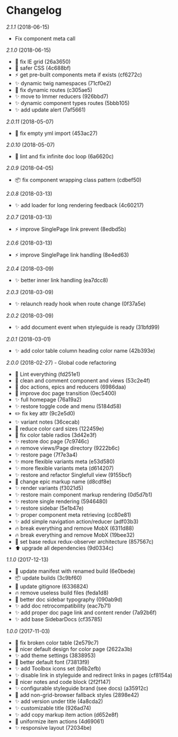 # Changelog

*2.1.1* (2018-06-15)
  - Fix component meta call

*2.1.0* (2018-06-15)

  - 💄 fix IE grid (26a3650) 
  - 💄 safer CSS (4c688bf) 
  - ⚡️ get pre-built components meta if exists (cf6272c) 
  - ✨ dynamic twig namespaces (71cf0e2) 
  - 🐛 fix dynamic routes (c305ae5) 
  - ✨ move to Immer reducers (926bbd7) 
  - ✨ dynamic component types routes (5bbb105) 
  - ✨ add update alert (7af5661)

*2.0.11* (2018-05-07)
  - 🐛 fix empty yml import (453ac27)

*2.0.10* (2018-05-07)
  - 🐛 lint and fix infinite doc loop (6a6620c)

*2.0.9* (2018-04-05)
  - 📦 fix component wrapping class pattern (cdbef50)

*2.0.8* (2018-03-13)
  - ✨ add loader for long rendering feedback (4c60217)

*2.0.7* (2018-03-13)
  - ⚡️ improve SinglePage link prevent (8edbd5b)

*2.0.6* (2018-03-13)
  - ⚡️ improve SinglePage link handling (8e4ed63)

*2.0.4* (2018-03-09)
  - ✨ better inner link handling (ea7dcc8)

*2.0.3* (2018-03-09)
  - ✨ relaunch ready hook when route change (0f37a5e)

*2.0.2* (2018-03-09)
  - ✨ add document event when styleguide is ready (31bfd99)

*2.0.1* (2018-03-01)
  - ✨ add color table column heading color name (42b393e)

*2.0.0* (2018-02-27) - Global code refactoring
  - 🚨 Lint everything (fd251e1) 
  - 📝 clean and comment component and views (53c2e4f) 
  - 📝 doc actions, epics and reducers (6986daa) 
  - 🎨 improve doc page transition (0ec5400) 
  - ✨ full homepage (76a19a2) 
  - ✨ restore toggle code and menu (5184d58) 
  - ✏️ fix key attr (9c2e5d0) 
  - ✨ variant notes (36cecab) 
  - 💄 reduce color card sizes (122459e) 
  - 💄 fix color table radios (3d42e3f) 
  - ✨ restore doc page (7c9746c) 
  - 🔥 remove views/Page directory (9222b6c) 
  - ✨ restore page (7f7e3a4) 
  - ✨ more flexible variants meta (e53d580) 
  - ✨ more flexible variants meta (d614207) 
  - ✨ restore and refactor Singlefull view (9155bcf) 
  - 🔨 change epic markup name (d8cdf8e) 
  - ✨ render variants (f3021d5) 
  - ✨ restore main component markup rendering (0d5d7b1) 
  - ✨ restore single rendering (5946480) 
  - ✨ restore sidebar (5e1b47e) 
  - ✨ proper component meta retrieving (cc80e81) 
  - ✨ add simple navigation action/reducer (adf03b3) 
  - 🔥 break everything and remove MobX (6311d88) 
  - 🔥 break everything and remove MobX (19bee32) 
  - 🔨 set base redux redux-observer architecture (857567c) 
  - ⬆️ upgrade all dependencies (9d0334c)

*1.1.0* (2017-12-13)
  - 🔧 update manifest with renamed build (6e0bede) 
  - 📦 update builds (3c9bf60) 
  - 🔧 update gitignore (6336824) 
  - 🔥 remove useless build files (feda1d8) 
  - 💄 better doc sidebar typography (090ab9d) 
  - ✨ add doc retrocompatibility (eac7b71) 
  - ✨ add proper doc page link and content render (7a92b6f) 
  - ✨ add base SidebarDocs (cf35785)

*1.0.0* (2017-11-03)
  - 🐛 fix broken color table (2e579c7)
  - 💄 nicer default design for color page (2622a3b)
  - ✨ add theme settings (3838953)
  - 💄 better default font (73813f9)
  - ✨ add Toolbox icons set (b6b2efb)
  - ✨ disable link in styleguide and redirect links in pages (cf8154a)
  - 💄 nicer notes and code block (2f2f147)
  - ✨ configurable styleguide brand (see docs) (a35912c)
  - 💄 add non-grid-browser fallback styles (2898e42)
  - ✨ add version under title (4a8cda2)
  - ✨ customizable title (926ad74)
  - ✨ add copy markup item action (d652e8f)
  - 💄 uniformize item actions (4d69061)
  - ✨ responsive layout (72034be)
